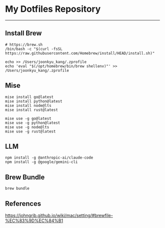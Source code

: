 # My Dotfiles Repository
---

## Install Brew
```
# https://brew.sh
/bin/bash -c "$(curl -fsSL https://raw.githubusercontent.com/Homebrew/install/HEAD/install.sh)"

echo >> /Users/joonkyu_kang/.zprofile
echo 'eval "$(/opt/homebrew/bin/brew shellenv)"' >> /Users/joonkyu_kang/.zprofile

```

## Mise
```
mise install go@latest
mise install python@latest  
mise install node@lts
mise install rust@latest

mise use -g go@latest
mise use -g python@latest
mise use -g node@lts
mise use -g rust@latest
```

## LLM
```
npm install -g @anthropic-ai/claude-code
npm install -g @google/gemini-cli

```


## Brew Bundle
```
brew bundle
```

## References

https://johngrib.github.io/wiki/mac/setting/#brewfile-%EC%83%9D%EC%84%B1

